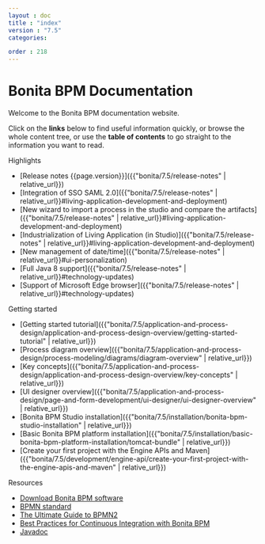 ```yaml
---
layout : doc
title : "index"
version : "7.5"
categories:

order : 218
---
```

#  Bonita BPM Documentation

Welcome to the Bonita BPM documentation website.

Click on the **links** below to find useful information quickly, or browse the whole content tree, or use the **table of contents** to go straight to the information you want to read.

<div class="col-md-4">
<div class="panel panel-default">
<div class="panel-heading">Highlights</div>
<div class="panel-body">
<div class="menu-block-wrapper">

* [Release notes {{page.version}}]({{"bonita/7.5/release-notes" | relative_url}})    <!--{li:.first .leaf}-->
* [Integration of SSO SAML 2.0]({{"bonita/7.5/release-notes" | relative_url}}#living-application-development-and-deployment)    <!--{li:.leaf}-->
* [New wizard to import a process in the studio and compare the artifacts]({{"bonita/7.5/release-notes" | relative_url}}#living-application-development-and-deployment)<!--{li:.leaf}-->
* [Industrialization of Living Application (in Studio)]({{"bonita/7.5/release-notes" | relative_url}}#living-application-development-and-deployment)<!--{li:.leaf}-->
* [New management of date/time]({{"bonita/7.5/release-notes" | relative_url}}#ui-personalization)<!--{li:.last .leaf}-->
* [Full Java 8 support]({{"bonita/7.5/release-notes" | relative_url}}#technology-updates)<!--{li:.last .leaf}-->
* [Support of Microsoft Edge browser]({{"bonita/7.5/release-notes" | relative_url}}#technology-updates)<!--{li:.last .leaf}-->

<!--{ul:.menu .nav}-->

</div>
</div>
</div>
</div>
<div class="col-md-4">
<div class="panel panel-default">
<div class="panel-heading">Getting started</div>
<div class="panel-body">
<div class="menu-block-wrapper">

* [Getting started tutorial]({{"bonita/7.5/application-and-process-design/application-and-process-design-overview/getting-started-tutorial" | relative_url}})<!--{li:.first .leaf}-->
* [Process diagram overview]({{"bonita/7.5/application-and-process-design/process-modeling/diagrams/diagram-overview" | relative_url}})<!--{li:.leaf}-->
* [Key concepts]({{"bonita/7.5/application-and-process-design/application-and-process-design-overview/key-concepts" | relative_url}})<!--{li:.leaf}-->
* [UI designer overview]({{"bonita/7.5/application-and-process-design/page-and-form-development/ui-designer/ui-designer-overview" | relative_url}})<!--{li:.leaf}-->
* [Bonita BPM Studio installation]({{"bonita/7.5/installation/bonita-bpm-studio-installation" | relative_url}})<!--{li:.leaf}-->
* [Basic Bonita BPM platform installation]({{"bonita/7.5/installation/basic-bonita-bpm-platform-installation/tomcat-bundle" | relative_url}})<!--{li:.leaf}-->
* [Create your first project with the Engine APIs and Maven]({{"bonita/7.5/development/engine-api/create-your-first-project-with-the-engine-apis-and-maven" | relative_url}})<!--{li:.last .leaf}-->
<!--{ul:.menu .nav}-->

</div>
</div>
</div>
</div>
<div class="col-md-4">
<div class="panel panel-default">
<div class="panel-heading">Resources</div>
<div class="panel-body">
<div class="menu-block-wrapper menu-name-menu-quicklinks">

* [Download Bonita BPM software](http://www.bonitasoft.com/how-we-do-it/downloads)<!--{li:.first .leaf}-->
* [BPMN standard](http://www.bpmn.org/)<!--{li:.leaf}-->
* [The Ultimate Guide to BPMN2](http://www.bonitasoft.com/for-you-to-read/bpm-library/ultimate-guide-bpmn)<!--{li:.leaf}-->
* [Best Practices for Continuous Integration with Bonita BPM](http://www.bonitasoft.com/for-you-to-read/bpm-library/best-practices-continuous-integration-bonita-bpm)<!--{li:.leaf}-->
* [Javadoc](http://documentation.bonitasoft.com/javadoc/api/{{page.version}}/index.html)<!--{li:.leaf .last}-->
<!--{ul:.menu .nav}-->

</div>
</div>
</div>
</div>
